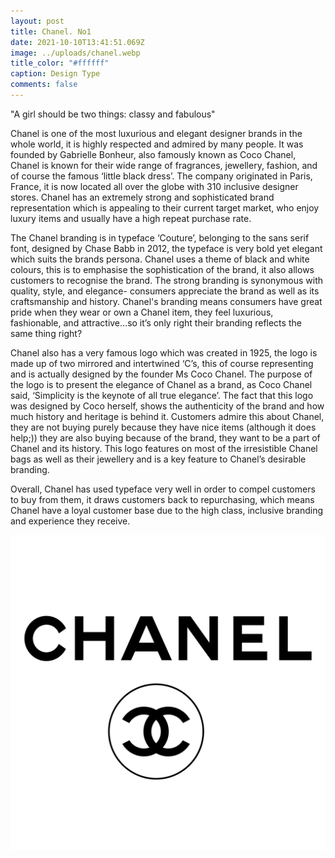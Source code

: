 ```yaml
---
layout: post
title: Chanel. No1
date: 2021-10-10T13:41:51.069Z
image: ../uploads/chanel.webp
title_color: "#ffffff"
caption: Design Type
comments: false
---
```

"A girl should be two things: classy and fabulous"


Chanel is one of the most luxurious and elegant designer brands in the whole world, it is highly respected and admired by many people. It was founded by Gabrielle Bonheur, also famously known as Coco Chanel, Chanel is known for their wide range of fragrances, jewellery, fashion, and of course the famous ‘little black dress’. The company originated in Paris, France, it is now located all over the globe with 310 inclusive designer stores. Chanel has an extremely strong and sophisticated brand representation which is appealing to their current target market, who enjoy luxury items and usually have a high repeat purchase rate.

The Chanel branding is in typeface ‘Couture’, belonging to the sans serif font, designed by Chase Babb in 2012, the typeface is very bold yet elegant which suits the brands persona. Chanel uses a theme of black and white colours, this is to emphasise the sophistication of the brand, it also allows customers to recognise the brand. The strong branding is synonymous with quality, style, and elegance- consumers appreciate the brand as well as its craftsmanship and history. Chanel's branding means consumers have great pride when they wear or own a Chanel item, they feel luxurious, fashionable, and attractive…so it’s only right their branding reflects the same thing right?

Chanel also has a very famous logo which was created in 1925, the logo is made up of two mirrored and intertwined ‘C’s, this of course representing and is actually designed by the founder Ms Coco Chanel. The purpose of the logo is to present the elegance of Chanel as a brand, as Coco Chanel said, ‘Simplicity is the keynote of all true elegance’. The fact that this logo was designed by Coco herself, shows the authenticity of the brand and how much history and heritage is behind it. Customers admire this about Chanel, they are not buying purely because they have nice items (although it does help;)) they are also buying because of the brand, they want to be a part of Chanel and its history. This logo features on most of the irresistible Chanel bags as well as their jewellery and is a key feature to Chanel’s desirable branding.

Overall, Chanel has used typeface very well in order to compel customers to buy from them, it draws customers back to repurchasing, which means Chanel have a loyal customer base due to the high class, inclusive branding and experience they receive.

![](../uploads/chanel-1.svg)